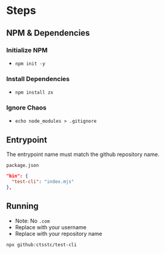 # Steps

## NPM & Dependencies

### Initialize NPM

- `npm init -y`

### Install Dependencies

- `npm install zx`

### Ignore Chaos

- `echo node_modules > .gitignore`

## Entrypoint

The entrypoint name must match the github repository name.

`package.json`

```json
"bin": {
  "test-cli": "index.mjs"
},
```

## Running

- Note: No `.com`
- Replace with your username
- Replace with your repository name

```shell
npx github:ctsstc/test-cli
````
